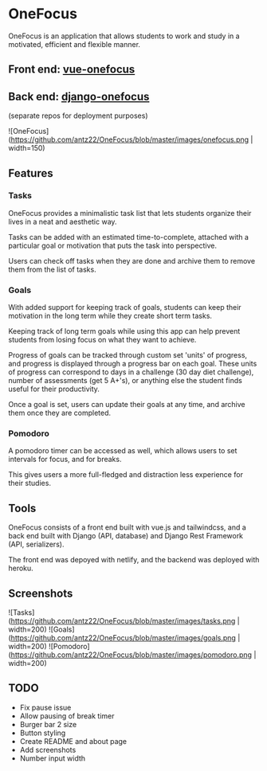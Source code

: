 # OneFocus

OneFocus is an application that allows students to work and study in a motivated, efficient and flexible manner.

## Front end: [vue-onefocus](https://github.com/antz22/vue-onefocus)
## Back end: [django-onefocus](https://github.com/antz22/django-onefocus)

(separate repos for deployment purposes)

![OneFocus](https://github.com/antz22/OneFocus/blob/master/images/onefocus.png | width=150)

## Features

### Tasks

OneFocus provides a minimalistic task list that lets students organize their lives in a neat and aesthetic way. 

Tasks can be added with an estimated time-to-complete, attached with a particular goal or motivation that puts the task into perspective.

Users can check off tasks when they are done and archive them to remove them from the list of tasks.


### Goals

With added support for keeping track of goals, students can keep their motivation in the long term while they create short term tasks. 

Keeping track of long term goals while using this app can help prevent students from losing focus on what they want to achieve.

Progress of goals can be tracked through custom set 'units' of progress, and progress is displayed through a progress bar on each goal. These units of progress can correspond to days in a challenge (30 day diet challenge), number of assessments (get 5 A+'s), or anything else the student finds useful for their productivity.

Once a goal is set, users can update their goals at any time, and archive them once they are completed.


### Pomodoro

A pomodoro timer can be accessed as well, which allows users to set intervals for focus, and for breaks. 

This gives users a more full-fledged and distraction less experience for their studies.


## Tools

OneFocus consists of a front end built with vue.js and tailwindcss, and a back end built with Django (API, database) and Django Rest Framework (API, serializers). 

The front end was depoyed with netlify, and the backend was deployed with heroku. 

## Screenshots

![Tasks](https://github.com/antz22/OneFocus/blob/master/images/tasks.png | width=200)
![Goals](https://github.com/antz22/OneFocus/blob/master/images/goals.png | width=200)
![Pomodoro](https://github.com/antz22/OneFocus/blob/master/images/pomodoro.png | width=200)

## TODO

- Fix pause issue
- Allow pausing of break timer
- Burger bar 2 size
- Button styling
- Create README and about page
- Add screenshots
- Number input width
